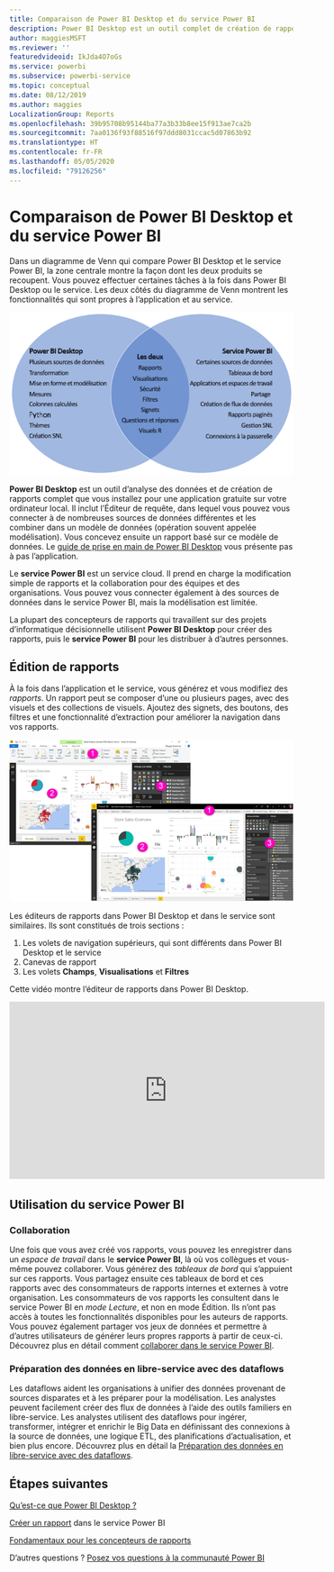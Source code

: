 ```yaml
---
title: Comparaison de Power BI Desktop et du service Power BI
description: Power BI Desktop est un outil complet de création de rapports et d’analyses de données. Le service Power BI est un service cloud en ligne qui permet aux équipes et aux entreprises d’apporter des modifications simples à des rapports et de collaborer.
author: maggiesMSFT
ms.reviewer: ''
featuredvideoid: IkJda4O7oGs
ms.service: powerbi
ms.subservice: powerbi-service
ms.topic: conceptual
ms.date: 08/12/2019
ms.author: maggies
LocalizationGroup: Reports
ms.openlocfilehash: 39b95708b95144ba77a3b33b8ee15f913ae7ca2b
ms.sourcegitcommit: 7aa0136f93f88516f97ddd8031ccac5d07863b92
ms.translationtype: HT
ms.contentlocale: fr-FR
ms.lasthandoff: 05/05/2020
ms.locfileid: "79126256"
---
```

# <a name="comparing-power-bi-desktop-and-the-power-bi-service"></a>Comparaison de Power BI Desktop et du service Power BI

Dans un diagramme de Venn qui compare Power BI Desktop et le service Power BI, la zone centrale montre la façon dont les deux produits se recoupent. Vous pouvez effectuer certaines tâches à la fois dans Power BI Desktop ou le service. Les deux côtés du diagramme de Venn montrent les fonctionnalités qui sont propres à l’application et au service.  

![Diagramme de Venn sur Power BI Desktop et le service](media/service-service-vs-desktop/power-bi-venn-desktop-service.png)

**Power BI Desktop** est un outil d’analyse des données et de création de rapports complet que vous installez pour une application gratuite sur votre ordinateur local. Il inclut l’Éditeur de requête, dans lequel vous pouvez vous connecter à de nombreuses sources de données différentes et les combiner dans un modèle de données (opération souvent appelée modélisation). Vous concevez ensuite un rapport basé sur ce modèle de données. Le [guide de prise en main de Power BI Desktop](../desktop-getting-started.md) vous présente pas à pas l’application.

Le **service Power BI** est un service cloud. Il prend en charge la modification simple de rapports et la collaboration pour des équipes et des organisations. Vous pouvez vous connecter également à des sources de données dans le service Power BI, mais la modélisation est limitée. 

La plupart des concepteurs de rapports qui travaillent sur des projets d’informatique décisionnelle utilisent **Power BI Desktop** pour créer des rapports, puis le **service Power BI** pour les distribuer à d’autres personnes.

## <a name="report-editing"></a>Édition de rapports

À la fois dans l’application et le service, vous générez et vous modifiez des *rapports*. Un rapport peut se composer d’une ou plusieurs pages, avec des visuels et des collections de visuels. Ajoutez des signets, des boutons, des filtres et une fonctionnalité d’extraction pour améliorer la navigation dans vos rapports.

![Modification d’un rapport dans Power BI Desktop ou dans le service](media/service-service-vs-desktop/power-bi-editing-desktop-service.png)

Les éditeurs de rapports dans Power BI Desktop et dans le service sont similaires. Ils sont constitués de trois sections :  

1. Les volets de navigation supérieurs, qui sont différents dans Power BI Desktop et le service    
2. Canevas de rapport     
3. Les volets **Champs**, **Visualisations** et **Filtres**

Cette vidéo montre l’éditeur de rapports dans Power BI Desktop. 

<iframe width="560" height="315" src="https://www.youtube.com/embed/IkJda4O7oGs" frameborder="0" allowfullscreen></iframe>

## <a name="working-in-the-power-bi-service"></a>Utilisation du service Power BI

### <a name="collaborating"></a>Collaboration


Une fois que vous avez créé vos rapports, vous pouvez les enregistrer dans un *espace de travail* dans le **service Power BI**, là où vos collègues et vous-même pouvez collaborer. Vous générez des *tableaux de bord* qui s’appuient sur ces rapports. Vous partagez ensuite ces tableaux de bord et ces rapports avec des consommateurs de rapports internes et externes à votre organisation. Les consommateurs de vos rapports les consultent dans le service Power BI en *mode Lecture*, et non en mode Édition. Ils n’ont pas accès à toutes les fonctionnalités disponibles pour les auteurs de rapports.  Vous pouvez également partager vos jeux de données et permettre à d’autres utilisateurs de générer leurs propres rapports à partir de ceux-ci. Découvrez plus en détail comment [collaborer dans le service Power BI](../service-new-workspaces.md).

### <a name="self-service-data-prep-with-dataflows"></a>Préparation des données en libre-service avec des dataflows

Les dataflows aident les organisations à unifier des données provenant de sources disparates et à les préparer pour la modélisation. Les analystes peuvent facilement créer des flux de données à l’aide des outils familiers en libre-service. Les analystes utilisent des dataflows pour ingérer, transformer, intégrer et enrichir le Big Data en définissant des connexions à la source de données, une logique ETL, des planifications d’actualisation, et bien plus encore. Découvrez plus en détail la [Préparation des données en libre-service avec des dataflows](../service-dataflows-overview.md).

## <a name="next-steps"></a>Étapes suivantes

[Qu’est-ce que Power BI Desktop ?](../desktop-what-is-desktop.md)

[Créer un rapport](../service-report-create-new.md) dans le service Power BI

[Fondamentaux pour les concepteurs de rapports](../service-basic-concepts.md)

D’autres questions ? [Posez vos questions à la communauté Power BI](https://community.powerbi.com/)

